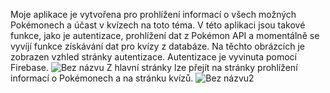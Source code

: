 Moje aplikace je vytvořena pro prohlížení informací o všech možných Pokémonech a účast v kvízech na toto téma. V této aplikaci jsou takové funkce, jako je autentizace, prohlížení dat z Pokémon API a momentálně se vyvíjí funkce získávání dat pro kvízy z databáze. 
Na těchto obrázcích je zobrazen vzhled stránky autentizace. Autentizace je vyvinuta pomocí Firebase. 
![Bez názvu](https://github.com/anhelina-sadovnikova/kotlin-app/assets/110482666/357abd07-d6b3-41e3-8834-9b620de37f49)
Z hlavní stránky lze přejít na stránky prohlížení informací o Pokémonech a na stránku kvízů.
![Bez názvu2](https://github.com/anhelina-sadovnikova/kotlin-app/assets/110482666/484d6be1-748d-4929-a017-b47ae53d5942)
